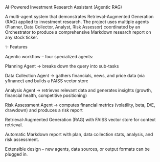AI-Powered Investment Research Assistant (Agentic RAG)

A multi-agent system that demonstrates Retrieval-Augmented Generation (RAG) applied to investment research.
The project uses multiple agents (Planner, Data Collector, Analyst, Risk Assessor) coordinated by an Orchestrator to produce a comprehensive Markdown research report on any stock ticker.

✨ Features

Agentic workflow – four specialized agents:

Planning Agent → breaks down the query into sub-tasks

Data Collection Agent → gathers financials, news, and price data (via yfinance) and builds a FAISS vector store

Analysis Agent → retrieves relevant data and generates insights (growth, financial health, competitive positioning)

Risk Assessment Agent → computes financial metrics (volatility, beta, D/E, drawdown) and produces a risk report

Retrieval-Augmented Generation (RAG) with FAISS vector store for context retrieval.

Automatic Markdown report with plan, data collection stats, analysis, and risk assessment.

Extensible design – new agents, data sources, or output formats can be plugged in.